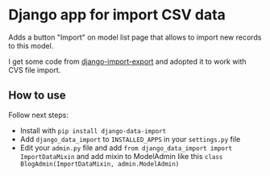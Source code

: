Django app for import CSV data
===

Adds a button "Import" on model list page that allows to import new records to this model.

I get some code from [django-import-export](https://github.com/django-import-export/django-import-export) and adopted it to work with CVS file import.


How to use
---

Follow next steps:
 * Install with `pip install django-data-import`
 * Add `django_data_import` to `INSTALLED_APPS` in your `settings.py` file
 * Edit your `admin.py` file and add `from django_data_import import ImportDataMixin` and add mixin to ModelAdmin like this `class BlogAdmin(ImportDataMixin, admin.ModelAdmin)`
